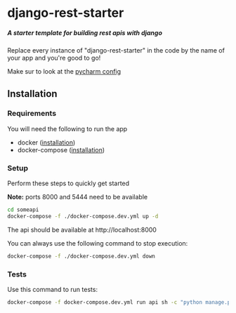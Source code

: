 # django-rest-starter

##### A starter template for building rest apis with django
Replace every instance of "django-rest-starter" in the code by the name of your app and you're good to go!

Make sur to look at the [pycharm config](ideaConfig.md)

## Installation
### Requirements
You will need the following to run the app
- docker ([installation](https://docs.docker.com/get-docker/))
- docker-compose ([installation](https://docs.docker.com/compose/install/))

### Setup
Perform these steps to quickly get started

**Note:** ports 8000 and 5444 need to be available
```bash
cd someapi
docker-compose -f ./docker-compose.dev.yml up -d
```

The api should be available at http://localhost:8000

You can always use the following command to stop execution:
```bash
docker-compose -f ./docker-compose.dev.yml down
```

### Tests
Use this command to run tests:
```bash
docker-compose -f docker-compose.dev.yml run api sh -c "python manage.py test"
```